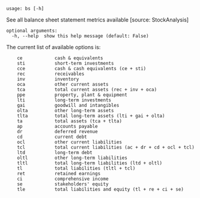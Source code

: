```text
usage: bs [-h]
```

See all balance sheet statement metrics available [source: StockAnalysis]

```
optional arguments:
  -h, --help  show this help message (default: False)
```
The current list of available options is:

        ce            cash & equivalents
        sti           short-term investments
        cce           cash & cash equivalents (ce + sti)
        rec           receivables
        inv           inventory
        oca           other current assets
        tca           total current assets (rec + inv + oca)
        ppe           property, plant & equipment
        lti           long-term investments
        gai           goodwill and intangibles
        olta          other long-term assets
        tlta          total long-term assets (lti + gai + olta)
        ta            total assets (tca + tlta)
        ap            accounts payable
        dr            deferred revenue
        cd            current debt
        ocl           other current liabilities
        tcl           total current liabilities (ac + dr + cd + ocl + tcl)
        ltd           long-term debt
        oltl          other long-term liabilities
        tltl          total long-term liabilities (ltd + oltl)
        tl            total liabilities (tltl + tcl)
        ret           retained earnings
        ci            comprehensive income
        se            stakeholders' equity
        tle           total liabilities and equity (tl + re + ci + se)